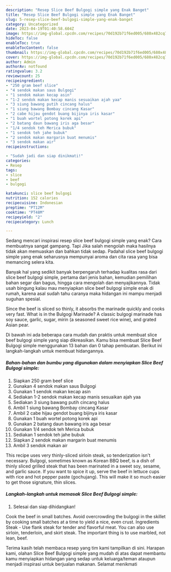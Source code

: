 ```yaml
---
description: "Resep Slice Beef Bulgogi simple yang Enak Banget"
title: "Resep Slice Beef Bulgogi simple yang Enak Banget"
slug: 5-resep-slice-beef-bulgogi-simple-yang-enak-banget
category: Uncategorized
date: 2023-04-19T01:40:58.604Z
image: https://img-global.cpcdn.com/recipes/70d192b71f6ed005/680x482cq70/slice-beef-bulgogi-simple-foto-resep-utama.jpg
hideToc: false
enableToc: true
enableTocContent: false
thumbnail: https://img-global.cpcdn.com/recipes/70d192b71f6ed005/680x482cq70/slice-beef-bulgogi-simple-foto-resep-utama.jpg
cover: https://img-global.cpcdn.com/recipes/70d192b71f6ed005/680x482cq70/slice-beef-bulgogi-simple-foto-resep-utama.jpg
author: Admin
authorAv: notfound
ratingvalue: 3.2
reviewcount: 25
recipeingredient:
- "250 gram beef slice"
- "4 sendok makan saus Bulgogi"
- "1 sendok makan kecap asin"
- "1-2 sendok makan kecap manis sesuaikan ajah yaa"
- "3 siung bawang putih cincang halus"
- "1 siung bawang Bombay cincang Kasar"
- "2 cabe hijau gendot buang bijinya iris kasar"
- "1 buah wortel potong korek api"
- "2 batang daun bawang iris aga besar"
- "1/4 sendok teh Merica bubuk"
- "1 sendok teh jahe bubuk"
- "2 sendok makan margarin buat menumis"
- "3 sendok makan air"
recipeinstructions:

- "Sudah jadi dan siap dinikmati!"
categories:
- Resep
tags:
- slice
- beef
- bulgogi

katakunci: slice beef bulgogi 
nutrition: 152 calories
recipecuisine: Indonesian
preptime: "PT12M"
cooktime: "PT48M"
recipeyield: "2"
recipecategory: Lunch

---
```



Sedang mencari inspirasi resep slice beef bulgogi simple yang enak? Cara membuatnya sangat gampang. Tapi Jika salah mengolah maka hasilnya tidak akan memuaskan dan bahkan tidak sedap. Padahal slice beef bulgogi simple yang enak seharusnya mempunyai aroma dan cita rasa yang bisa memancing selera kita.


Banyak hal yang sedikit banyak berpengaruh terhadap kualitas rasa dari slice beef bulgogi simple, pertama dari jenis bahan, kemudian pemilihan bahan segar dan bagus, hingga cara mengolah dan menyajikannya. Tidak usah bingung kalau mau menyiapkan slice beef bulgogi simple enak di rumah, karena asal sudah tahu caranya maka hidangan ini mampu menjadi suguhan spesial.

Since the beef is sliced so thinly, it absorbs the marinade quickly and cooks very fast. What is in the Bulgogi Marinade? A classic bulgogi marinade has soy sauce, garlic, sugar, mirin (a seasoned sweet rice wine), and grated Asian pear.


Di bawah ini ada beberapa cara mudah dan praktis untuk membuat slice beef bulgogi simple yang siap dikreasikan. Kamu bisa membuat Slice Beef Bulgogi simple menggunakan 13 bahan dan 0 tahap pembuatan. Berikut ini langkah-langkah untuk membuat hidangannya.

<!--inarticleads1-->

##### Bahan-bahan dan bumbu yang digunakan dalam menyiapkan Slice Beef Bulgogi simple:

1. Siapkan 250 gram beef slice
1. Gunakan 4 sendok makan saus Bulgogi
1. Gunakan 1 sendok makan kecap asin
1. Sediakan 1-2 sendok makan kecap manis sesuaikan ajah yaa
1. Sediakan 3 siung bawang putih cincang halus
1. Ambil 1 siung bawang Bombay cincang Kasar
1. Ambil 2 cabe hijau gendot buang bijinya iris kasar
1. Gunakan 1 buah wortel potong korek api
1. Gunakan 2 batang daun bawang iris aga besar
1. Gunakan 1/4 sendok teh Merica bubuk
1. Sediakan 1 sendok teh jahe bubuk
1. Siapkan 2 sendok makan margarin buat menumis
1. Ambil 3 sendok makan air


This recipe uses very thinly-sliced sirloin steak, so tenderization isn&#39;t necessary. Bulgogi, sometimes known as Korean BBQ beef, is a dish of thinly sliced grilled steak that has been marinated in a sweet soy, sesame, and garlic sauce. If you want to spice it up, serve the beef in lettuce cups with rice and hot pepper paste (gochujang). This will make it so much easier to get those signature, thin slices. 

<!--inarticleads2-->

##### Langkah-langkah untuk memasak Slice Beef Bulgogi simple:


1. Selesai dan siap dihidangkan!

Cook the beef in small batches. Avoid overcrowding the bulgogi in the skillet by cooking small batches at a time to yield a nice, even crust. Ingredients Steak - Use flank steak for tender and flavorful meat. You can also use sirloin, tenderloin, and skirt steak. The important thing is to use marbled, not lean, beef. 

Terima kasih telah membaca resep yang tim kami tampilkan di sini. Harapan kami, olahan Slice Beef Bulgogi simple yang mudah di atas dapat membantu kamu menyiapkan hidangan yang sedap untuk keluarga/teman ataupun menjadi inspirasi untuk berjualan makanan. Selamat menikmati
